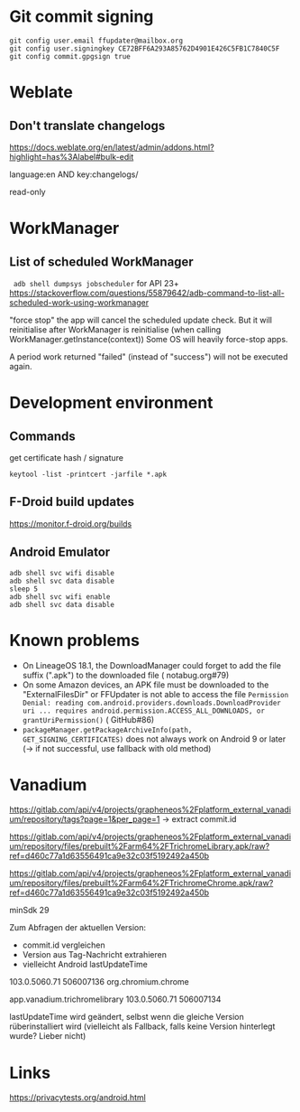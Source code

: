 # Git commit signing

```
git config user.email ffupdater@mailbox.org
git config user.signingkey CE72BFF6A293A85762D4901E426C5FB1C7840C5F
git config commit.gpgsign true
```

# Weblate

## Don't translate changelogs

https://docs.weblate.org/en/latest/admin/addons.html?highlight=has%3Alabel#bulk-edit

language:en AND key:changelogs/

read-only

# WorkManager

## List of scheduled WorkManager

`` adb shell dumpsys jobscheduler`` for API 23+
https://stackoverflow.com/questions/55879642/adb-command-to-list-all-scheduled-work-using-workmanager

"force stop" the app will cancel the scheduled update check. But it will reinitialise after WorkManager is
reinitialise (when calling WorkManager.getInstance(context))
Some OS will heavily force-stop apps.

A period work returned "failed" (instead of "success") will not be executed again.

# Development environment

## Commands

get certificate hash / signature

`keytool -list -printcert -jarfile *.apk`

## F-Droid build updates

https://monitor.f-droid.org/builds

## Android Emulator

```
adb shell svc wifi disable
adb shell svc data disable
sleep 5
adb shell svc wifi enable
adb shell svc data disable
```

# Known problems

- On LineageOS 18.1, the DownloadManager could forget to add the file suffix (".apk") to the downloaded file (
  notabug.org#79)
- On some Amazon devices, an APK file must be downloaded to the "ExternalFilesDir" or FFUpdater is not able to
  access the
  file `Permission Denial: reading com.android.providers.downloads.DownloadProvider uri ... requires android.permission.ACCESS_ALL_DOWNLOADS, or grantUriPermission()` (
  GitHub#86)
- `packageManager.getPackageArchiveInfo(path, GET_SIGNING_CERTIFICATES)` does not always work on Android 9 or
  later (-> if not successful, use fallback with old method)

# Vanadium

https://gitlab.com/api/v4/projects/grapheneos%2Fplatform_external_vanadium/repository/tags?page=1&per_page=1
-> extract commit.id

https://gitlab.com/api/v4/projects/grapheneos%2Fplatform_external_vanadium/repository/files/prebuilt%2Farm64%2FTrichromeLibrary.apk/raw?ref=d460c77a1d63556491ca9e32c03f5192492a450b

https://gitlab.com/api/v4/projects/grapheneos%2Fplatform_external_vanadium/repository/files/prebuilt%2Farm64%2FTrichromeChrome.apk/raw?ref=d460c77a1d63556491ca9e32c03f5192492a450b

minSdk 29

Zum Abfragen der aktuellen Version:

- commit.id vergleichen
- Version aus Tag-Nachricht extrahieren
- vielleicht Android lastUpdateTime

103.0.5060.71 506007136 org.chromium.chrome

app.vanadium.trichromelibrary 103.0.5060.71 506007134

lastUpdateTime wird geändert, selbst wenn die gleiche Version rüberinstalliert wird
(vielleicht als Fallback, falls keine Version hinterlegt wurde? Lieber nicht)

# Links

https://privacytests.org/android.html